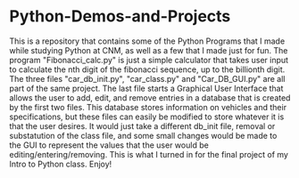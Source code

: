 # Python-Demos-and-Projects
This is a repository that contains some of the Python Programs that I made while studying Python at CNM, as well as a few that I made just for fun. 
The program "Fibonacci_calc.py" is just a simple calculator that takes user input to calculate the nth digit of the fibonacci sequence, up to the billionth digit.
The three files "car_db_init.py", "car_class.py" and "Car_DB_GUI.py" are all part of the same project. The last file starts a Graphical User Interface that allows the user 
to add, edit, and remove entries in a database that is created by the first two files. This database stores information on vehicles and their specifications, but these files 
can easily be modified to store whatever it is that the user desires. It would just take a different db_init file, removal or substatution of the class file, and some small changes would be made to the GUI to represent
the values that the user would be editing/entering/removing. 
This is what I turned in for the final project of my Intro to Python class.
Enjoy!
